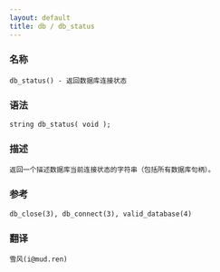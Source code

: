 ```yaml
---
layout: default
title: db / db_status
---
```


### 名称

    db_status() - 返回数据库连接状态

### 语法

    string db_status( void );

### 描述

    返回一个描述数据库当前连接状态的字符串（包括所有数据库句柄）。

### 参考

    db_close(3), db_connect(3), valid_database(4)

### 翻译 ###

    雪风(i@mud.ren)
